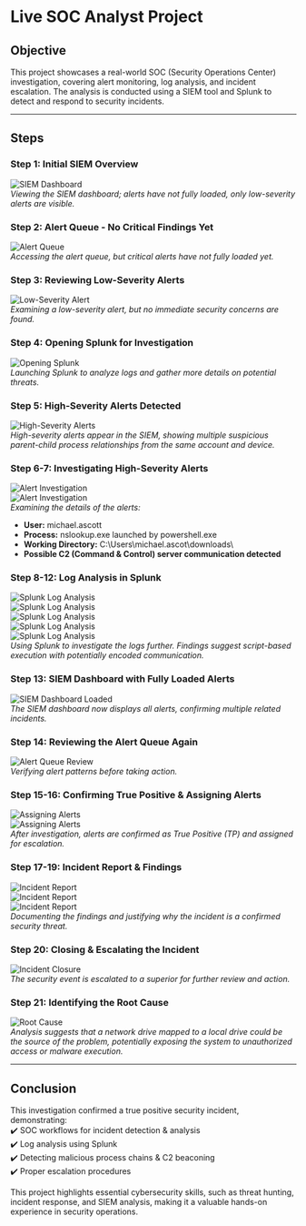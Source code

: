 # Live SOC Analyst Project

## Objective
This project showcases a real-world SOC (Security Operations Center) investigation, covering alert monitoring, log analysis, and incident escalation. The analysis is conducted using a SIEM tool and Splunk to detect and respond to security incidents.

---

## Steps

### **Step 1: Initial SIEM Overview**  
![SIEM Dashboard](screenshot1.png)  
*Viewing the SIEM dashboard; alerts have not fully loaded, only low-severity alerts are visible.*  

### **Step 2: Alert Queue - No Critical Findings Yet**  
![Alert Queue](screenshot2.png)  
*Accessing the alert queue, but critical alerts have not fully loaded yet.*  

### **Step 3: Reviewing Low-Severity Alerts**  
![Low-Severity Alert](screenshot3.png)  
*Examining a low-severity alert, but no immediate security concerns are found.*  

### **Step 4: Opening Splunk for Investigation**  
![Opening Splunk](screenshot4.png)  
*Launching Splunk to analyze logs and gather more details on potential threats.*  

### **Step 5: High-Severity Alerts Detected**  
![High-Severity Alerts](screenshot5.png)  
*High-severity alerts appear in the SIEM, showing multiple suspicious parent-child process relationships from the same account and device.*  

### **Step 6-7: Investigating High-Severity Alerts**  
![Alert Investigation](screenshot6.png)  
![Alert Investigation](screenshot7.png)  
*Examining the details of the alerts:*  
- **User:** michael.ascott  
- **Process:** nslookup.exe launched by powershell.exe  
- **Working Directory:** C:\Users\michael.ascot\downloads\  
- **Possible C2 (Command & Control) server communication detected**  

### **Step 8-12: Log Analysis in Splunk**  
![Splunk Log Analysis](screenshot8.png)  
![Splunk Log Analysis](screenshot9.png)  
![Splunk Log Analysis](screenshot10.png)  
![Splunk Log Analysis](screenshot11.png)  
![Splunk Log Analysis](screenshot12.png)  
*Using Splunk to investigate the logs further. Findings suggest script-based execution with potentially encoded communication.*  

### **Step 13: SIEM Dashboard with Fully Loaded Alerts**  
![SIEM Dashboard Loaded](screenshot13.png)  
*The SIEM dashboard now displays all alerts, confirming multiple related incidents.*  

### **Step 14: Reviewing the Alert Queue Again**  
![Alert Queue Review](screenshot14.png)  
*Verifying alert patterns before taking action.*  

### **Step 15-16: Confirming True Positive & Assigning Alerts**  
![Assigning Alerts](screenshot15.png)  
![Assigning Alerts](screenshot16.png)  
*After investigation, alerts are confirmed as True Positive (TP) and assigned for escalation.*  

### **Step 17-19: Incident Report & Findings**  
![Incident Report](screenshot17.png)  
![Incident Report](screenshot18.png)  
![Incident Report](screenshot19.png)  
*Documenting the findings and justifying why the incident is a confirmed security threat.*  

### **Step 20: Closing & Escalating the Incident**  
![Incident Closure](screenshot20.png)  
*The security event is escalated to a superior for further review and action.*  

### **Step 21: Identifying the Root Cause**  
![Root Cause](screenshot21.png)  
*Analysis suggests that a network drive mapped to a local drive could be the source of the problem, potentially exposing the system to unauthorized access or malware execution.*  

---

## **Conclusion**  
This investigation confirmed a true positive security incident, demonstrating:  
✔️ SOC workflows for incident detection & analysis  
✔️ Log analysis using Splunk  
✔️ Detecting malicious process chains & C2 beaconing  
✔️ Proper escalation procedures  

This project highlights essential cybersecurity skills, such as threat hunting, incident response, and SIEM analysis, making it a valuable hands-on experience in security operations.
